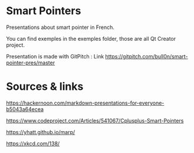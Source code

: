 # Smart Pointers

Presentations about smart pointer in French.

You can find exemples in the exemples folder, those are all Qt Creator project.

Presentation is made with GitPitch : Link https://gitpitch.com/bull0n/smart-pointer-pres/master


# Sources & links

https://hackernoon.com/markdown-presentations-for-everyone-b5043a64ecea

https://www.codeproject.com/Articles/541067/Cplusplus-Smart-Pointers

https://yhatt.github.io/marp/

https://xkcd.com/138/

